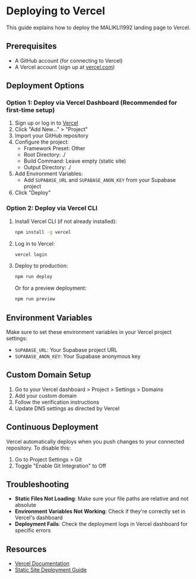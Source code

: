 # Deploying to Vercel

This guide explains how to deploy the MALIKLI1992 landing page to Vercel.

## Prerequisites

- A GitHub account (for connecting to Vercel)
- A Vercel account (sign up at [vercel.com](https://vercel.com))

## Deployment Options

### Option 1: Deploy via Vercel Dashboard (Recommended for first-time setup)

1. Sign up or log in to [Vercel](https://vercel.com)
2. Click "Add New..." > "Project"
3. Import your GitHub repository
4. Configure the project:
   - Framework Preset: Other
   - Root Directory: ./
   - Build Command: Leave empty (static site)
   - Output Directory: ./
5. Add Environment Variables:
   - Add `SUPABASE_URL` and `SUPABASE_ANON_KEY` from your Supabase project
6. Click "Deploy"

### Option 2: Deploy via Vercel CLI

1. Install Vercel CLI (if not already installed):

   ```bash
   npm install -g vercel
   ```

2. Log in to Vercel:

   ```bash
   vercel login
   ```

3. Deploy to production:

   ```bash
   npm run deploy
   ```
   
   Or for a preview deployment:

   ```bash
   npm run preview
   ```

## Environment Variables

Make sure to set these environment variables in your Vercel project settings:

- `SUPABASE_URL`: Your Supabase project URL
- `SUPABASE_ANON_KEY`: Your Supabase anonymous key

## Custom Domain Setup

1. Go to your Vercel dashboard > Project > Settings > Domains
2. Add your custom domain
3. Follow the verification instructions
4. Update DNS settings as directed by Vercel

## Continuous Deployment

Vercel automatically deploys when you push changes to your connected repository. To disable this:

1. Go to Project Settings > Git
2. Toggle "Enable Git Integration" to Off

## Troubleshooting

- **Static Files Not Loading**: Make sure your file paths are relative and not absolute
- **Environment Variables Not Working**: Check if they're correctly set in Vercel's dashboard
- **Deployment Fails**: Check the deployment logs in Vercel dashboard for specific errors

## Resources

- [Vercel Documentation](https://vercel.com/docs)
- [Static Site Deployment Guide](https://vercel.com/guides/deploying-static-sites)
